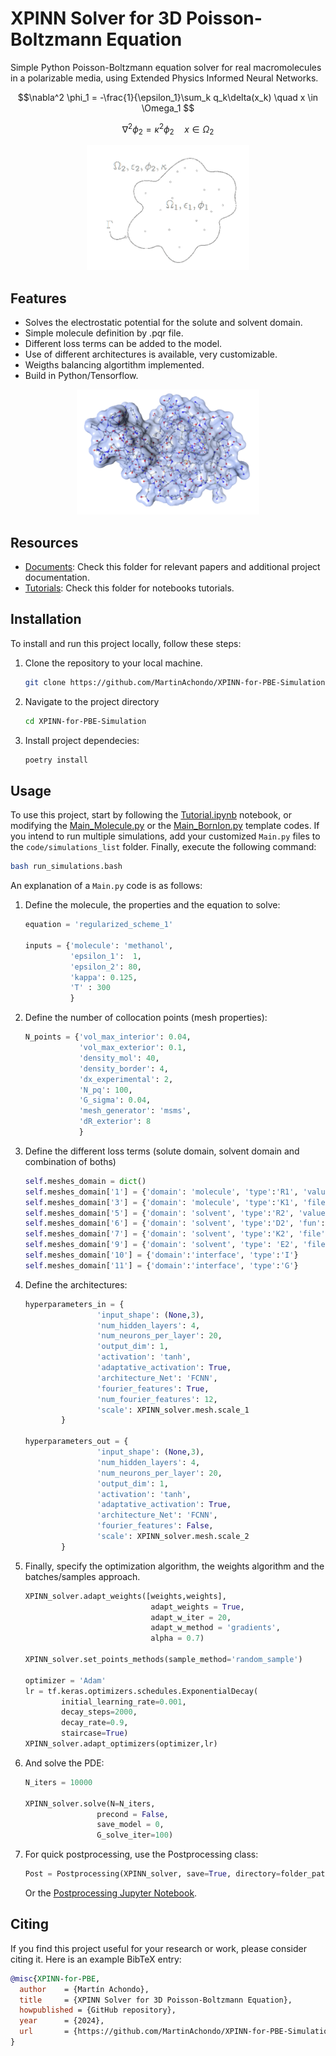 
# XPINN Solver for 3D Poisson-Boltzmann Equation 

Simple Python Poisson-Boltzmann equation solver for real macromolecules in a polarizable media, using Extended Physics Informed Neural Networks. 

$$\nabla^2 \phi_1 = -\frac{1}{\epsilon_1}\sum_k q_k\delta(x_k) \quad x \in \Omega_1 $$

$$\nabla^2 \phi_2 = \kappa^2\phi_2 \quad x \in \Omega_2 $$


<p align="center">
  <img height="200" src="img/Implicit-solvent-tr.png">
</p>

## Features

- Solves the electrostatic potential for the solute and solvent domain.
- Simple molecule definition by .pqr file.
- Different loss terms can be added to the model.
- Use of different architectures is available, very customizable.
- Weigths balancing algortithm implemented.
- Build in Python/Tensorflow.

<p align="center">
  <img height="200" src="img/molecule.png">
</p>


## Resources

- [Documents](./documents/): Check this folder for relevant papers and additional project documentation.
- [Tutorials](./tutorials/): Check this folder for notebooks tutorials.

## Installation

To install and run this project locally, follow these steps:

1. Clone the repository to your local machine.

   ```bash
   git clone https://github.com/MartinAchondo/XPINN-for-PBE-Simulation
   ```
2. Navigate to the project directory
   ```bash
   cd XPINN-for-PBE-Simulation
    ```
3. Install project dependecies:
    ```bash
   poetry install
    ```

## Usage
To use this project, start by following the [Tutorial.ipynb](./tutorials/tutorial.ipynb) notebook, or modifying the [Main_Molecule.py](./code/Main_Molecule.py) or the [Main_BornIon.py](./code/Main_BornIon.py) template codes. If you intend to run multiple simulations, add your customized `Main.py` files to the `code/simulations_list` folder. Finally, execute the following command:


```bash
bash run_simulations.bash
```

An explanation of a `Main.py` code is as follows:

1. Define the molecule, the properties and the equation to solve:
    ```py
    equation = 'regularized_scheme_1'

    inputs = {'molecule': 'methanol',
              'epsilon_1':  1,
              'epsilon_2': 80,
              'kappa': 0.125,
              'T' : 300 
              }
    ```     
2. Define the number of collocation points (mesh properties):
    ```py
    N_points = {'vol_max_interior': 0.04,
                'vol_max_exterior': 0.1,
                'density_mol': 40,
                'density_border': 4,
                'dx_experimental': 2,
                'N_pq': 100,
                'G_sigma': 0.04,
                'mesh_generator': 'msms',
                'dR_exterior': 8
                }
    ```

3. Define the different loss terms (solute domain, solvent domain and combination of boths)
    ```py
    self.meshes_domain = dict()   
    self.meshes_domain['1'] = {'domain': 'molecule', 'type':'R1', 'value':0.0}
    self.meshes_domain['3'] = {'domain': 'molecule', 'type':'K1', 'file':'data_known_reg.dat'}
    self.meshes_domain['5'] = {'domain': 'solvent', 'type':'R2', 'value':0.0}
    self.meshes_domain['6'] = {'domain': 'solvent', 'type':'D2', 'fun':lambda x,y,z: self.PBE_model.border_value(x,y,z)}
    self.meshes_domain['7'] = {'domain': 'solvent', 'type':'K2', 'file':'data_known.dat'}
    self.meshes_domain['9'] = {'domain': 'solvent', 'type': 'E2', 'file': 'data_experimental.dat'}
    self.meshes_domain['10'] = {'domain':'interface', 'type':'I'}
    self.meshes_domain['11'] = {'domain':'interface', 'type':'G'}
    ```
4. Define the architectures:
    ```py
    hyperparameters_in = {
                    'input_shape': (None,3),
                    'num_hidden_layers': 4,
                    'num_neurons_per_layer': 20,
                    'output_dim': 1,
                    'activation': 'tanh',
                    'adaptative_activation': True,
                    'architecture_Net': 'FCNN',
                    'fourier_features': True,
                    'num_fourier_features': 12,
                    'scale': XPINN_solver.mesh.scale_1
            }

    hyperparameters_out = {
                    'input_shape': (None,3),
                    'num_hidden_layers': 4,
                    'num_neurons_per_layer': 20,
                    'output_dim': 1,
                    'activation': 'tanh',
                    'adaptative_activation': True,
                    'architecture_Net': 'FCNN',
                    'fourier_features': False,
                    'scale': XPINN_solver.mesh.scale_2
            }
    ```

5. Finally, specify the optimization algorithm, the weights algorithm and the batches/samples approach.
    ```py
    XPINN_solver.adapt_weights([weights,weights],
                                adapt_weights = True,
                                adapt_w_iter = 20,
                                adapt_w_method = 'gradients',
                                alpha = 0.7)             

    XPINN_solver.set_points_methods(sample_method='random_sample')

    optimizer = 'Adam'
    lr = tf.keras.optimizers.schedules.ExponentialDecay(
            initial_learning_rate=0.001,
            decay_steps=2000,
            decay_rate=0.9,
            staircase=True)
    XPINN_solver.adapt_optimizers(optimizer,lr)
    ```

6. And solve the PDE:
    ```py
    N_iters = 10000

    XPINN_solver.solve(N=N_iters, 
                    precond = False, 
                    save_model = 0, 
                    G_solve_iter=100)
    ```

7. For quick postprocessing, use the Postprocessing class:
    ```py
    Post = Postprocessing(XPINN_solver, save=True, directory=folder_path)
    ```
    Or the [Postprocessing Jupyter Notebook](./code/Post/post.ipynb).

## Citing

If you find this project useful for your research or work, please consider citing it. Here is an example BibTeX entry:

```bibtex
@misc{XPINN-for-PBE,
  author    = {Martín Achondo},
  title     = {XPINN Solver for 3D Poisson-Boltzmann Equation},
  howpublished = {GitHub repository},
  year      = {2024},
  url       = {https://github.com/MartinAchondo/XPINN-for-PBE-Simulation},
}
```